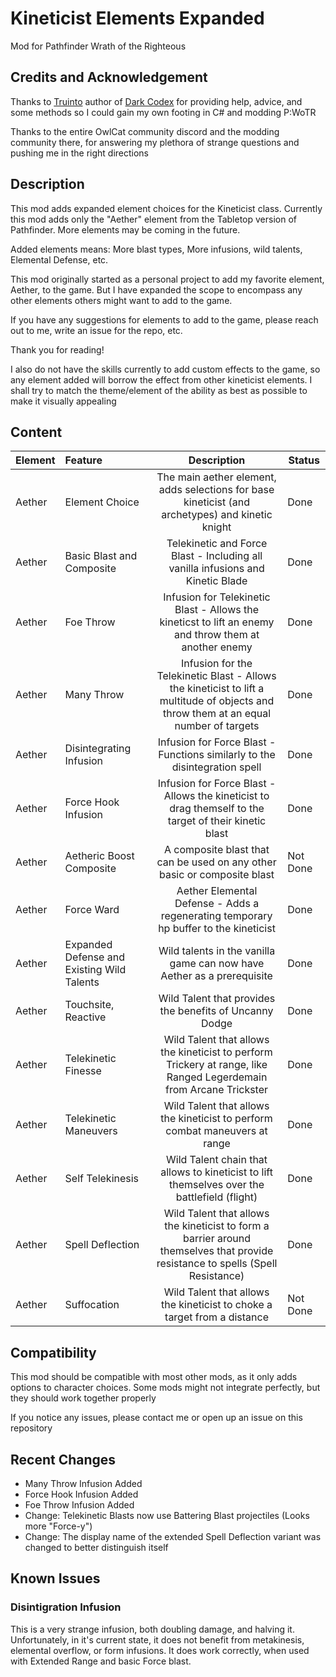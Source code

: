 ﻿# Kineticist Elements Expanded

Mod for Pathfinder Wrath of the Righteous


## Credits and Acknowledgement

Thanks to [Truinto][1] author of [Dark Codex][2] for providing help, advice, and some methods so I could gain my own footing in C# and modding P:WoTR

Thanks to the entire OwlCat community discord and the modding community there, for answering my plethora of strange questions and pushing me in the right directions

## Description

This mod adds expanded element choices for the Kineticist class. Currently this mod adds only the "Aether" element from the Tabletop version of Pathfinder.
More elements may be coming in the future.

Added elements means: More blast types, More infusions, wild talents, Elemental Defense, etc.

This mod originally started as a personal project to add my favorite element, Aether, to the game. But I have expanded the scope to encompass any other elements others might want to add to the game.

If you have any suggestions for elements to add to the game, please reach out to me, write an issue for the repo, etc.

Thank you for reading!

I also do not have the skills currently to add custom effects to the game, so any element added will borrow the effect from other kineticist elements.
I shall try to match the theme/element of the ability as best as possible to make it visually appealing

## Content

| Element | Feature | Description | Status |
| :------ | :------ | :---------: | ------ |
| Aether | Element Choice | The main aether element, adds selections for base kineticist (and archetypes) and kinetic knight | Done |
| Aether | Basic Blast and Composite | Telekinetic and Force Blast - Including all vanilla infusions and Kinetic Blade | Done |
| Aether | Foe Throw | Infusion for Telekinetic Blast - Allows the kineticst to lift an enemy and throw them at another enemy | Done |
| Aether | Many Throw | Infusion for the Telekinetic Blast - Allows the kineticist to lift a multitude of objects and throw them at an equal number of targets | Done |
| Aether | Disintegrating Infusion | Infusion for Force Blast - Functions similarly to the disintegration spell | Done |
| Aether | Force Hook Infusion | Infusion for Force Blast - Allows the kineticist to drag themself to the target of their kinetic blast | Done |
| Aether | Aetheric Boost Composite | A composite blast that can be used on any other basic or composite blast | Not Done |
| Aether | Force Ward | Aether Elemental Defense - Adds a regenerating temporary hp buffer to the kineticist | Done |
| Aether | Expanded Defense and Existing Wild Talents | Wild talents in the vanilla game can now have Aether as a prerequisite | Done |
| Aether | Touchsite, Reactive | Wild Talent that provides the benefits of Uncanny Dodge | Done |
| Aether | Telekinetic Finesse | Wild Talent that allows the kineticist to perform Trickery at range, like Ranged Legerdemain from Arcane Trickster | Done |
| Aether | Telekinetic Maneuvers | Wild Talent that allows the kineticist to perform combat maneuvers at range | Done |
| Aether | Self Telekinesis | Wild Talent chain that allows to kineticist to lift themselves over the battlefield (flight) | Done |
| Aether | Spell Deflection | Wild Talent that allows the kineticist to form a barrier around themselves that provide resistance to spells (Spell Resistance) | Done |
| Aether | Suffocation | Wild Talent that allows the kineticist to choke a target from a distance | Not Done |

## Compatibility

This mod should be compatible with most other mods, as it only adds options to character choices.
Some mods might not integrate perfectly, but they should work together properly

If you notice any issues, please contact me or open up an issue on this repository

## Recent Changes

- Many Throw Infusion Added
- Force Hook Infusion Added
- Foe Throw Infusion Added
- Change: Telekinetic Blasts now use Battering Blast projectiles (Looks more "Force-y")
- Change: The display name of the extended Spell Deflection variant was changed to better distinguish itself

## Known Issues

### Disintigration Infusion
This is a very strange infusion, both doubling damage, and halving it. Unfortunately, in it's current state, it does not benefit from metakinesis, elemental overflow, or form infusions.
It does work correctly, when used with Extended Range and basic Force blast.


[1]: https://github.com/Truinto
[2]: https://github.com/Truinto/DarkCodex
